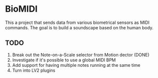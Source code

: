 # BioMIDI

This a project that sends data from various biometrical sensors as MIDI commands. The goal is to build a soundscape based on the human body.

## TODO
1. Break out the Note-on-a-Scale selector from Motion dector (DONE)
2. Investigate if it's possible to use a global MIDI BPM
3. Add support for having multiple notes running at the same time
4. Turn into LV2 plugins
